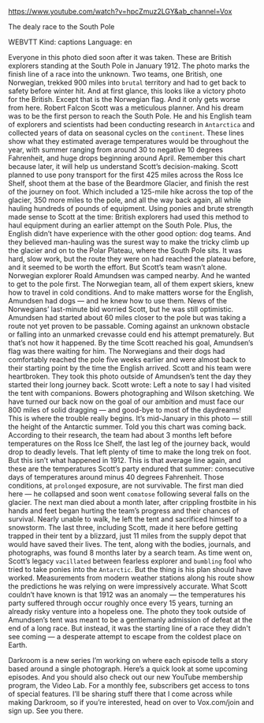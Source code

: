 https://www.youtube.com/watch?v=hpcZmuz2LGY&ab_channel=Vox

The dealy race to the South Pole

WEBVTT Kind: captions Language: en 

Everyone in this photo died soon after it was taken. These are British explorers standing at the South Pole in January 1912. The photo marks the finish line of a race into the unknown. Two teams, one British, one Norwegian, trekked 900 miles into `brutal` territory and had to get back to safety before winter hit. And at first glance, this looks like a victory photo for the British. Except that is the Norwegian flag. And it only gets worse from here. Robert Falcon Scott was a meticulous planner. And his dream was to be the first person to reach the South Pole. He and his English team of explorers and scientists had been conducting research in `Antarctica` and collected years of data on seasonal cycles on the `continent`. These lines show what they estimated average temperatures would be throughout the year, with summer ranging from around 30 to negative 10 degrees Fahrenheit, and huge drops beginning around April. Remember this chart because later, it will help us understand Scott’s decision-making. Scott planned to use pony transport for the first 425 miles across the Ross Ice Shelf, shoot them at the base of the Beardmore Glacier, and finish the rest of the journey on foot. Which included a 125-mile hike across the top of the glacier, 350 more miles to the pole, and all the way back again, all while hauling hundreds of pounds of equipment. Using ponies and brute strength made sense to Scott at the time: British explorers had used this method to haul equipment during an earlier attempt on the South Pole. Plus, the English didn’t have experience with the other good option: dog teams. And they believed man-hauling was the surest way to make the tricky climb up the glacier and on to the Polar Plateau, where the South Pole sits. It was hard, slow work, but the route they were on had reached the plateau before, and it seemed to be worth the effort. But Scott’s team wasn’t alone. Norwegian explorer Roald Amundsen was camped nearby. And he wanted to get to the pole first. The Norwegian team, all of them expert skiers, knew how to travel in cold conditions. And to make matters worse for the English, Amundsen had dogs — and he knew how to use them. News of the Norwegians’ last-minute bid worried Scott, but he was still optimistic. Amundsen had started about 60 miles closer to the pole but was taking a route not yet proven to be passable. Coming against an unknown obstacle or falling into an unmarked crevasse could end his attempt prematurely. But that’s not how it happened. By the time Scott reached his goal, Amundsen’s flag was there waiting for him. The Norwegians and their dogs had comfortably reached the pole five weeks earlier and were almost back to their starting point by the time the English arrived. Scott and his team were heartbroken. They took this photo outside of Amundsen’s tent the day they started their long journey back. Scott wrote: Left a note to say I had visited the tent with companions. Bowers photographing and Wilson sketching. We have turned our back now on the goal of our ambition and must face our 800 miles of solid dragging — and good-bye to most of the daydreams! This is where the trouble really begins. It’s mid-January in this photo — still the height of the Antarctic summer. Told you this chart was coming back. According to their research, the team had about 3 months left before temperatures on the Ross Ice Shelf, the last leg of the journey back, would drop to deadly levels. That left plenty of time to make the long trek on foot. But this isn’t what happened in 1912. This is that average line again, and these are the temperatures Scott’s party endured that summer: consecutive days of temperatures around minus 40 degrees Fahrenheit. Those conditions, at `prolonged` exposure, are not survivable. The first man died here — he collapsed and soon went `comatose` following several falls on the glacier. The next man died about a month later, after crippling frostbite in his hands and feet began hurting the team’s progress and their chances of survival. Nearly unable to walk, he left the tent and sacrificed himself to a snowstorm. The last three, including Scott, made it here before getting trapped in their tent by a blizzard, just 11 miles from the supply depot that would have saved their lives. The tent, along with the bodies, journals, and photographs, was found 8 months later by a search team. As time went on, Scott’s legacy `vacillated` between fearless explorer and `bumbling` fool who tried to take ponies into the `Antarctic`. But the thing is his plan should have worked. Measurements from modern weather stations along his route show the predictions he was relying on were impressively accurate. What Scott couldn’t have known is that 1912 was an anomaly — the temperatures his party suffered through occur roughly once every 15 years, turning an already risky venture into a hopeless one. The photo they took outside of Amundsen’s tent was meant to be a gentlemanly admission of defeat at the end of a long race. But instead, it was the starting line of a race they didn't see coming — a desperate attempt to escape from the coldest place on Earth. 

Darkroom is a new series I’m working on where each episode tells a story based around a single photograph. Here’s a quick look at some upcoming episodes. And you should also check out our new YouTube membership program, the Video Lab. For a monthly fee, subscribers get access to tons of special features. I’ll be sharing stuff there that I come across while making Darkroom, so if you’re interested, head on over to Vox.com/join and sign up. See you there. 